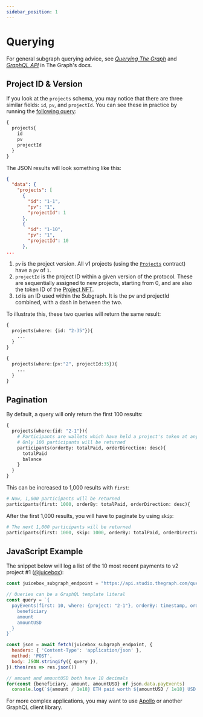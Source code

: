 ```yaml
---
sidebar_position: 1
---
```


# Querying

For general subgraph querying advice, see [*Querying The Graph*](https://thegraph.com/docs/querying/querying-the-graph/) and [*GraphQL API*](https://thegraph.com/docs/querying/graphql-api/) in The Graph's docs.

## Project ID & Version

If you look at the `projects` schema, you may notice that there are three similar fields: `id`, `pv`, and `projectId`. You can see these in practice by running the [following query](https://api.studio.thegraph.com/proxy/30654/mainnet-dev/6.2.0/graphql?query=%7B%0A++projects%7B%0A++++id%0A++++pv%0A++++projectId%0A++%7D%0A%7D):

```graphql
{
  projects{
    id
    pv
    projectId
  }
}
```

The JSON results will look something like this:

```json
{
  "data": {
    "projects": [
      {
        "id": "1-1",
        "pv": "1",
        "projectId": 1
      },
      {
        "id": "1-10",
        "pv": "1",
        "projectId": 10
      },
...
```

1. `pv` is the project version. All v1 projects (using the [`Projects`](https://etherscan.io/address/0x9b5a4053FfBB11cA9cd858AAEE43cc95ab435418) contract) have a `pv` of `1`.
2. `projectId` is the project ID within a given version of the protocol. These are sequentially assigned to new projects, starting from 0, and are also the token ID of the [Project NFT](/docs/v4/deprecated/v3/build/project-nft.md).
3. `id` is an ID used within the Subgraph. It is the pv and projectId combined, with a dash in between the two.

To illustrate this, these two queries will return the same result:

```graphql
{
  projects(where: {id: "2-35"}){
    ...
  }
}
```

```graphql
{
  projects(where:{pv:"2", projectId:35}){
    ...
  }
}
```

## Pagination

By default, a query will only return the first 100 results:

```graphql
{
  projects(where:{id: "2-1"}){
    # Participants are wallets which have held a project's token at any point in time
    # Only 100 participants will be returned
    participants(orderBy: totalPaid, orderDirection: desc){
      totalPaid
      balance
    }
  }
}
```

This can be increased to 1,000 results with `first`:

```graphql
# Now, 1,000 participants will be returned
participants(first: 1000, orderBy: totalPaid, orderDirection: desc){
```

After the first 1,000 results, you will have to paginate by using `skip`:

```graphql
# The next 1,000 participants will be returned
participants(first: 1000, skip: 1000, orderBy: totalPaid, orderDirection: desc){
```

## JavaScript Example

The snippet below will log a list of the 10 most recent payments to v2 project #1 ([@juicebox](https://juicebox.money/@juicebox)):

```js
const juicebox_subgraph_endpoint = "https://api.studio.thegraph.com/query/30654/mainnet-dev/6.2.0"

// Queries can be a GraphQL template literal
const query = `{
  payEvents(first: 10, where: {project: "2-1"}, orderBy: timestamp, orderDirection: desc){
    beneficiary
    amount
    amountUSD
  }
}`

const json = await fetch(juicebox_subgraph_endpoint, {
  headers: { 'Content-Type': 'application/json' },
  method: 'POST',
  body: JSON.stringify({ query }),
}).then(res => res.json())

// amount and amountUSD both have 18 decimals
for(const {beneficiary, amount, amountUSD} of json.data.payEvents)
  console.log(`${amount / 1e18} ETH paid worth ${amountUSD / 1e18} USD with beneficiary ${beneficiary}.`)
```

For more complex applications, you may want to use [Apollo](https://www.apollographql.com/) or another GraphQL client library.
